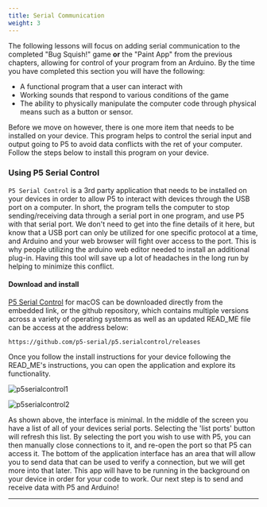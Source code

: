 ```yaml
---
title: Serial Communication
weight: 3
---
```

The following lessons will focus on adding serial communication to the completed "Bug Squish!" game **or** the "Paint App" from the previous chapters, allowing for control of your program from an Arduino. By the time you have completed this section you will have the following:

* A functional program that a user can interact with
* Working sounds that respond to various conditions of the game
* The ability to physically manipulate the computer code through physical means such as a button or sensor.

Before we move on however, there is one more item that needs to be installed on your device. This program helps to control the serial input and output going to P5 to avoid data conflicts with the ret of your computer. Follow the steps below to install this program on your device. 


### Using P5 Serial Control

`P5 Serial Control` is a 3rd party application that needs to be installed on your devices in order to allow P5 to interact with devices through the USB port on a computer. In short, the program tells the computer to stop sending/receiving data through a serial port in one program, and use P5 with that serial port. We don't need to get into the fine details of it here, but know that a USB port can only be utilized for one specific protocol at a time, and Arduino and your web browser will fight over access to the port. This is why people utilizing the arduino web editor needed to install an additional plug-in. Having this tool will save up a lot of headaches in the long run by helping to minimize this conflict.

#### Download and install

[P5 Serial Control](https://pdm.lsupathways.org/p5.serialcontrol.zip) for macOS can be downloaded directly from the embedded link, or the github repository, which contains multiple versions across a variety of operating systems as well as an updated READ_ME file can be access at the address below:

```
https://github.com/p5-serial/p5.serialcontrol/releases
```

Once you follow the install instructions for your device following the READ_ME's instructions, you can open the application and explore its functionality. 

![p5serialcontrol1](/images/graphics/p5sc1.png)

![p5serialcontrol2](/images/graphics/p5sc2.png)

As shown above, the interface is minimal. In the middle of the screen you have a list of all of your devices serial ports. Selecting the 'list ports' button will refresh this list. By selecting the port you wish to use with P5, you can then manually close connections to it, and re-open the port so that P5 can access it. The bottom of the application interface has an area that will allow you to send data that can be used to verify a connection, but we will get more into that later. This app will have to be running in the background on your device in order for your code to work. Our next step is to send and receive data with P5 and Arduino!

---
